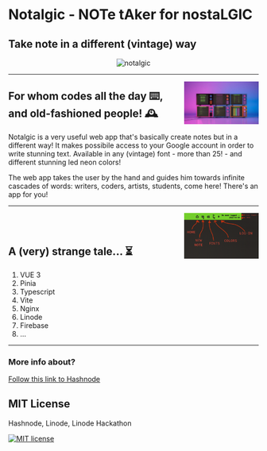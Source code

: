 <h1>Notalgic - NOTe tAker for nostaLGIC</h1>
<h2>Take note in a different (vintage) way</h2>

<p align="center">
  <img src="./public/img/mockup1.jpg" alt="notalgic"/>
</p>

<hr>

<img align="right" src="./public/img/mockup2.jpg" alt="notalgic" width=150/>



<h2>For whom codes all the day ⌨️, and old-fashioned people! 🕰️</h2>
<p>
  Notalgic is a very useful web app that's basically create notes but in a different way! It makes possibile access to your Google account in order to write stunning text. Available in any (vintage) font - more than 25! - and different stunning led neon colors!

The web app takes the user by the hand and guides him towards infinite cascades of words: writers, coders, artists, students, come here! There's an app for you!
</p>
<hr>

<img align="right" src="./public/img/mockup3.png" alt="notalgic" width=150/>

<br><br>
<h2>A (very) strange tale... ⏳</h2>
<ol>
  <li>VUE 3</li>
  <li>Pinia</li>
  <li>Typescript</li>
  <li>Vite</li>
  <li>Nginx</li>
  <li>Linode</li>
  <li>Firebase</li>
  <li>...</li>
</ol>

<hr>

<h3>More info about?</h3>
<a href="https://casiimir.hashnode.dev/notalgic-note-taker-for-nostalgic">Follow this link to Hashnode</a>

<h2>MIT License</h2>
<span>Hashnode, Linode, Linode Hackathon</span>

[![MIT license](https://img.shields.io/badge/License-MIT-blue.svg)](https://lbesson.mit-license.org/)
